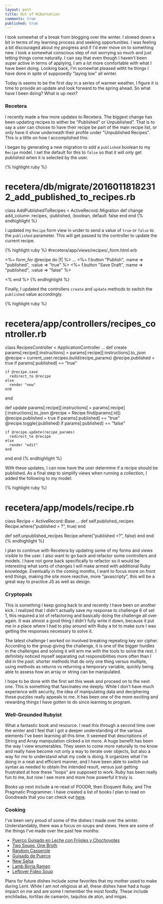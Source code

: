 ```yaml
---
layout: post
title: Out of Hibernation
comments: true
published: true
---
```



I took somewhat of a break from blogging over the winter. I slowed down a bit in terms of my learning process and seeking opportunities.  I was feeling a bit discouraged about my progress and if I'd ever move on to something new.  I took a somewhat conscious step of not worrying so much and just letting things come naturally.  I can say that even though I haven't been super active in terms of applying, I am a lot more comfortable with what I have been doing.  Looking back, I'm somewhat pleased witht he things I have done in spite of supposedly "laying low" all winter.  

Today is seems to be the first day in a series of warmer weather, I figure it is time to provide an update and look forward to the spring ahead. So what have I been doing? What is up next?

### Recetera

  I recently made a few more updates to Recetera.  The biggest change has been updating recipes to wither be "Published" or Unpublished".  That is to say a user can choose to have their recipe be part of the main recipe list, or only have it show underneath their profile under "Unpublished Recipes".  This is a little on how I accomplished this:
  
  I began by generating a new migration to add a `published` boolean to my `Recipe` model. I set the default for this to `false` so that it will only get published when it is selected by the user.

{% highlight ruby %}
# recetera/db/migrate/20160118182312_add_published_to_recipes.rb

class AddPublishedToRecipes < ActiveRecord::Migration
  def change
    add_column :recipes, :published, :boolean, default: false
  end
end
{% endhighlight %}  

  I updated my `Recipe` form view in under to send a value of `true` or `false` to the `published` parameter.  This will get passed to the controller to update the current recipe.

{% highlight ruby %}
#recetera/app/views/recipes/_form.html.erb

<%= form_for @recipe do |f| %>
...
<%= f.button "Publish", :name => "published", :value => "true" %>
    <%= f.button "Save Draft", :name => "published", :value => "false" %>
  </div>
<% end %>
{% endhighlight %}

  Finally, I updated the controllers `create` and `update` methods to switch the `published` value accordingly.

{% highlight ruby %}
# recetera/app/controllers/recipes_controller.rb

class RecipesController < ApplicationController
...
def create
    params[:recipe][:instructions] = params[:recipe][:instructions].to_json
    @recipe = current_user.recipes.build(recipe_params)
    @recipe.published = true if params[:published] == "true"

    if @recipe.save
      redirect_to @recipe
    else
      render "new"
    end
  end

  def update
    params[:recipe][:instructions] = params[:recipe][:instructions].to_json
    @recipe = Recipe.find(params[:id])
    @recipe.published = true if params[:published] == "true"
    @recipe.toggle(:published) if params[:published] == "false"

    if @recipe.update(recipe_params)
      redirect_to @recipe
    else
      render "edit"
    end
  end
end
{% endhighlight %}

With these updates, I can now have the user determine if a recipe should be published.  As a final step to simplify views when running a collection, I added the following to my model: 

{% highlight ruby %}
# recetera/app/models/recipe.rb

class Recipe < ActiveRecord::Base
...
def self.published_recipes
    Recipe.where("published = ?", true)
  end

  def self.unpublished_recipes
    Recipe.where("published =?", false)
  end
end
{% endhighlight %}

  I plan to continue with Recetera by updating some of my forms and views visible to the user.  I also want to go back and refactor some controllers and models.  I have not gone back specifically to refactor so it would be interesting what sorts of changes I will make armed with additional Ruby knowledge.  Eventually in the coming months, I want to focus more on front end things, making the site more reactive, more "javascripty", this will be a great way to practice JS as well as design.

### Cryptopals

  This is something I keep going back to and recently I have been on another kick.  I realized that I didn't actually save my response to challenge 6 of set 1, this required a lot of refactoring and basically doing the challenge all over again.  It was almost a good thing I didn't fully write it down, because it put me in a place where I had to play around with Ruby a lot to make sure I was getting the responses necessary to solve it.  
  
  The latest challenge I worked on involved breaking repeating key xor cipher.  According to the group giving the challenge, it is one of the bigger hurdles in the challenges and solving it will arm me with the tools to solve the rest.  I definitely noticed myself separating out responsibilities more often than I did in the past: shorter methods that do only one thing versus multiple, using methods as returns vs returning a temporary variable, quickly being able to assess how an array or string can be manipulated.
  
  I hope to be done with the first set this week and proceed on to the next one.  This is something that fascinates me deeply.  While I don't have much experience with security, the idea of manipulating data and deciphering these puzzles really appeals to me.  It has been one of the more exciting and rewarding things I have gotten to do since learning to program.
  
### Well-Grounded Rubyist

  What a fantastic book and resource. I read this through a second time over the winter and I feel that I got a deeper understanding of the various elements I've been learning all this time.  It seemed that descriptions of String and Array manipulation clicked a lot more.  A huge benefit has been the way I view enumerables.  They seem to come more naturally to me know and really have become not only a way to iterate over objects, but also a way for me to understand what my code is doing.  It organizes what I'm doing in a neat and efficient manner, and I have been able to switch out syntax as needed to obtain the intended result, versus just getting frustrated at how these "loops" are supposed to work.  Ruby has been really fun to me, but now I see more and more how powerful it truly is.
  
  Books up next include a re-read of POODR, then Eloquent Ruby, and The Pragmatic Programmer.  I have created a list of books I plan to read on Goodreads that you can check out [here](https://www.goodreads.com/mostlybadfly).
  
### Cooking

  I've been very proud of some of the dishes I made over the winter.  Understandably, there was a focus on soups and stews.  Here are some of the things I've made over the past few months:
  
  * [Puerco Guisado en Leche con Frijoles y Chochoyotes](http://www.comalcaliente.com/2015/12/puerco-guisado-en-leche-con-frijoles.html)
  * [Two Soups, One Broth](http://www.comalcaliente.com/2016/01/two-soups-one-broth.html)
  * [Random Casserole](http://www.comalcaliente.com/2016/01/random-casserole.html)
  * [Guisado de Puerco](http://www.comalcaliente.com/2016/01/guisado-de-puerco.html)
  * [New Salsa](http://www.comalcaliente.com/2016/02/new-salsa.html)
  * [Lamb Birria Ramen](http://www.comalcaliente.com/2016/02/lamb-birria-ramen.html)
  * [Leftover Fideo Soup](http://www.comalcaliente.com/2016/02/leftover-fideo-soup.html)
  
  Plans for future dishes include some favorites that my mother used to make during Lent.  While I am not religious at all, these dishes have had a huge impact on me and are some I remember the most fondly.  These include enchiladas, tortitas de camarón, taquitos de atún, and migas.
